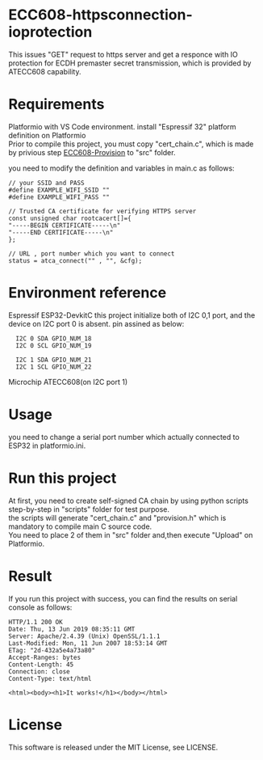 # ECC608-httpsconnection-ioprotection

This issues "GET" request to https server and get a responce with IO protection for ECDH premaster secret transmission, which is provided by ATECC608 capability.

# Requirements

  Platformio with VS Code environment.
  install "Espressif 32" platform definition on Platformio  
  Prior to compile this project, you must copy "cert_chain.c", which is made by privious step [ECC608-Provision](https://github.com/kmwebnet/ECC608-Provision) to "src" folder.  

  you need to modify the definition and variables in main.c as follows:  
  ```
// your SSID and PASS
#define EXAMPLE_WIFI_SSID ""
#define EXAMPLE_WIFI_PASS ""

// Trusted CA certificate for verifying HTTPS server
const unsigned char rootcacert[]={
"-----BEGIN CERTIFICATE-----\n"
"-----END CERTIFICATE-----\n"
};

// URL , port number which you want to connect
status = atca_connect("" , "", &cfg);

  ```


# Environment reference
  
  Espressif ESP32-DevkitC
  this project initialize both of I2C 0,1 port, and the device on I2C port 0 is absent.
  pin assined as below:


      I2C 0 SDA GPIO_NUM_18
      I2C 0 SCL GPIO_NUM_19

      I2C 1 SDA GPIO_NUM_21
      I2C 1 SCL GPIO_NUM_22
          
  Microchip ATECC608(on I2C port 1)

# Usage

you need to change a serial port number which actually connected to ESP32 in platformio.ini.

# Run this project

At first, you need to create self-signed CA chain by using python scripts step-by-step in "scripts" folder for test purpose.  
the scripts will generate "cert_chain.c" and "provision.h" which is mandatory to compile main C source code.  
You need to place 2 of them in "src" folder and,then execute "Upload" on Platformio. 

# Result

If you run this project with success, you can find the results on serial console as follows:

```
HTTP/1.1 200 OK
Date: Thu, 13 Jun 2019 08:35:11 GMT
Server: Apache/2.4.39 (Unix) OpenSSL/1.1.1
Last-Modified: Mon, 11 Jun 2007 18:53:14 GMT
ETag: "2d-432a5e4a73a80"
Accept-Ranges: bytes
Content-Length: 45
Connection: close
Content-Type: text/html

<html><body><h1>It works!</h1></body></html>
```

# License

This software is released under the MIT License, see LICENSE.
